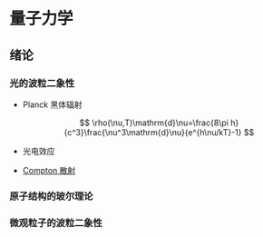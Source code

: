 # 量子力学

## 绪论

### 光的波粒二象性

- Planck 黑体辐射
  
  $$
  \rho(\nu,T)\mathrm{d}\nu=\frac{8\pi h}{c^3}\frac{\nu^3\mathrm{d}\nu}{e^{h\nu/kT}-1}
  $$

- 光电效应

- [Compton 散射](/blog/physics/atom#光的波粒二象性)

### 原子结构的玻尔理论

### 微观粒子的波粒二象性
